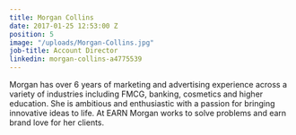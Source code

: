 ```yaml
---
title: Morgan Collins
date: 2017-01-25 12:53:00 Z
position: 5
image: "/uploads/Morgan-Collins.jpg"
job-title: Account Director
linkedin: morgan-collins-a4775539
---
```


Morgan has over 6 years of marketing and advertising experience across a variety of industries including FMCG, banking, cosmetics and higher education. She is ambitious and enthusiastic with a passion for bringing innovative ideas to life. At EARN Morgan works to solve problems and earn brand love for her clients.